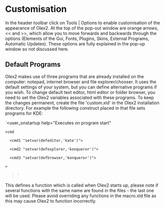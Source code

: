 # Customisation
In the header toolbar click on Tools | Options to enable customisation of the appearance of Olex2. At the top of the pop-out window are orange arrows, << and >>, which allow you to move forwards and backwards through the options (Elements of the Gui, Fonts, Plugins, Skins, External Programs, Automatic Updates). These options are fully explained in the pop-up window so not discussed here. 

## Default Programs
Olex2 makes use of three programs that are already installed on the computer: notepad, internet browser and file explorer/chooser. It uses the default settings of your system, but you can define alternative programs if you wish.
To change default text editor, html editor or folder browser, you need to set the Olex2 variables associated with these programs. To keep the changes permanent, create the file 'custom.xld' in the Olex2 installation directory.
For example the following construct placed in that file sets programs for KDE:

`<user_onstartup help="Executes on program start"

<body 

  <args> 

    <cmd 

      <cmd1 "setvar(defeditor,'kate')">

      <cmd2 "setvar(defexplorer,'konqueror')">

      <cmd3 "setvar(defbrowser,'konqueror')">

    >

>

>`

This defines a function which is called when Olex2 starts up, please note if several functions with the same name are found in the files - the last one will be used. Please avoid overriding any functions in the macro.xld file as this may cause Olex2 to function incorrectly.
